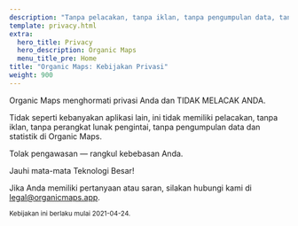 ```yaml
---
description: "Tanpa pelacakan, tanpa iklan, tanpa pengumpulan data, tanpa pengumpulan statistik, tanpa perangkat lunak pengintai"
template: privacy.html
extra:
  hero_title: Privacy
  hero_description: Organic Maps 
  menu_title_pre: Home
title: "Organic Maps: Kebijakan Privasi"
weight: 900
---
```


Organic Maps menghormati privasi Anda dan TIDAK MELACAK ANDA.

Tidak seperti kebanyakan aplikasi lain, ini tidak memiliki pelacakan, tanpa
iklan, tanpa perangkat lunak pengintai, tanpa pengumpulan data dan statistik
di Organic Maps.

Tolak pengawasan — rangkul kebebasan Anda.

Jauhi mata-mata Teknologi Besar!

Jika Anda memiliki pertanyaan atau saran, silakan hubungi kami di
[legal@organicmaps.app](mailto:legal@organicmaps.app).

<sub>Kebijakan ini berlaku mulai 2021-04-24.</sub>
